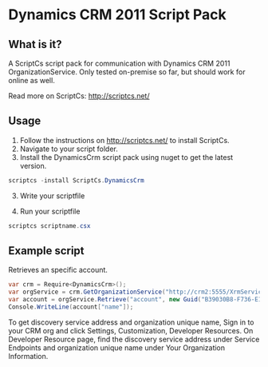 # Dynamics CRM 2011 Script Pack

## What is it?
A ScriptCs script pack for communication with Dynamics CRM 2011 OrganizationService.
Only tested on-premise so far, but should work for online as well. 

Read more on ScriptCs: http://scriptcs.net/

## Usage
1. Follow the instructions on http://scriptcs.net/ to install ScriptCs. 
3. Navigate to your script folder.
2. Install the DynamicsCrm script pack using nuget to get the latest version.
```csharp
scriptcs -install ScriptCs.DynamicsCrm
```

3. Write your scriptfile

4. Run your scriptfile
```csharp
scriptcs scriptname.csx
```

## Example script
Retrieves an specific account.
```csharp
var crm = Require<DynamicsCrm>();
var orgService = crm.GetOrganizationService("http://crm2:5555/XrmServices/2011/Discovery.svc", "organization unique name", "user", "password", "domain");
var account = orgService.Retrieve("account", new Guid("B39030B8-F736-E111-9E16-0800277C14DD"), new ColumnSet(true));
Console.WriteLine(account["name"]);
```
To get discovery service address and organization unique name, 
Sign in to your CRM org and click Settings, Customization, Developer Resources.
On Developer Resource page, find the discovery service address under Service Endpoints and organization unique name under Your Organization Information.

